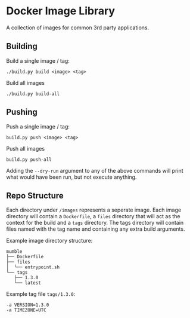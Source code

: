 # Docker Image Library
A collection of images for common 3rd party applications.


## Building
Build a single image / tag:
```
./build.py build <image> <tag>
```

Build all images
```
./build.py build-all
```

## Pushing
Push a single image / tag:
```
build.py push <image> <tag>
```

Push all images
```
build.py push-all
```

Adding the `--dry-run` argument to any of the above commands will print what
would have been run, but not execute anything.


## Repo Structure

Each directory under `/images` represents a seperate image. Each image directory
will contain a `Dockerfile`, a `files` directory that will act as the context
for the build and a `tags` directory.  The tags directory will contain files
named with the tag name and containing any extra build arguments.

Example image directory structure:
```
mumble
├── Dockerfile
├── files
│  └── entrypoint.sh
└── tags
   ├── 1.3.0
   └── latest
```

Example tag file `tags/1.3.0`:
```
-a VERSION=1.3.0
-a TIMEZONE=UTC
```
